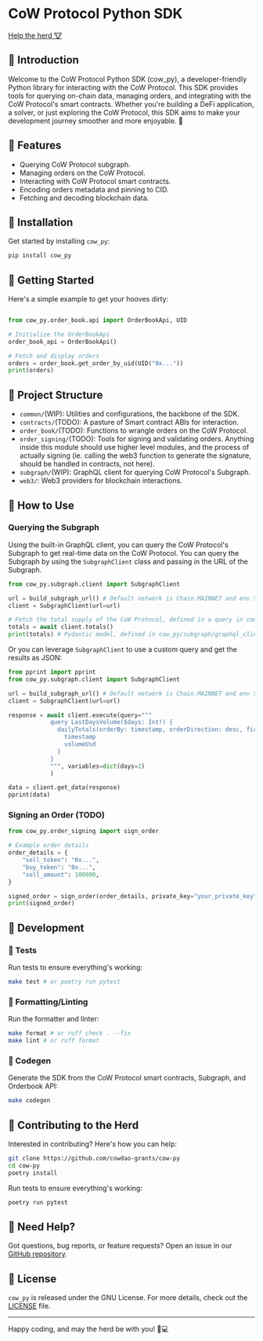 # CoW Protocol Python SDK

[Help the herd 🐮](https://snapshot.org/#/cowgrants.eth/proposal/0x29bde0a0789a15f2255e11bdff088b4ffdf491729250dbe93b8b0776beb7f999)

## 🐄 Introduction

Welcome to the CoW Protocol Python SDK (cow_py), a developer-friendly Python library for interacting with the CoW Protocol. This SDK provides tools for querying on-chain data, managing orders, and integrating with the CoW Protocol's smart contracts. Whether you're building a DeFi application, a solver, or just exploring the CoW Protocol, this SDK aims to make your development journey smoother and more enjoyable. 🚀

## 🐄 Features

- Querying CoW Protocol subgraph.
- Managing orders on the CoW Protocol.
- Interacting with CoW Protocol smart contracts.
- Encoding orders metadata and pinning to CID.
- Fetching and decoding blockchain data.

## 🐄 Installation

Get started by installing `cow_py`:

```bash
pip install cow_py
```

## 🐄 Getting Started

Here's a simple example to get your hooves dirty:

```python

from cow_py.order_book.api import OrderBookApi, UID

# Initialize the OrderBookApi
order_book_api = OrderBookApi()

# Fetch and display orders
orders = order_book.get_order_by_uid(UID("0x..."))
print(orders)
```

## 🐄 Project Structure

- `common/`(WIP): Utilities and configurations, the backbone of the SDK.
- `contracts/`(TODO): A pasture of Smart contract ABIs for interaction.
- `order_book/`(TODO): Functions to wrangle orders on the CoW Protocol.
- `order_signing/`(TODO): Tools for signing and validating orders. Anything inside this module should use higher level modules, and the process of actually signing (ie. calling the web3 function to generate the signature, should be handled in contracts, not here).
- `subgraph/`(WIP): GraphQL client for querying CoW Protocol's Subgraph.
- `web3/`: Web3 providers for blockchain interactions.

## 🐄 How to Use

### Querying the Subgraph

Using the built-in GraphQL client, you can query the CoW Protocol's Subgraph to get real-time data on the CoW Protocol. You can query the Subgraph by using the `SubgraphClient` class and passing in the URL of the Subgraph.

```python
from cow_py.subgraph.client import SubgraphClient

url = build_subgraph_url() # Default network is Chain.MAINNET and env SubgraphEnvironment.PRODUCTION
client = SubgraphClient(url=url)

# Fetch the total supply of the CoW Protocol, defined in a query in cow_py/subgraph/queries
totals = await client.totals()
print(totals) # Pydantic model, defined in cow_py/subgraph/graphql_client/{query_name}.py
```

Or you can leverage `SubgraphClient` to use a custom query and get the results as JSON:

```python
from pprint import pprint
from cow_py.subgraph.client import SubgraphClient

url = build_subgraph_url() # Default network is Chain.MAINNET and env SubgraphEnvironment.PRODUCTION
client = SubgraphClient(url=url)

response = await client.execute(query="""
            query LastDaysVolume($days: Int!) {
              dailyTotals(orderBy: timestamp, orderDirection: desc, first: $days) {
                timestamp
                volumeUsd
              }
            }
            """, variables=dict(days=2)
            )

data = client.get_data(response)
pprint(data)
```

### Signing an Order (TODO)

```python
from cow_py.order_signing import sign_order

# Example order details
order_details = {
    "sell_token": "0x...",
    "buy_token": "0x...",
    "sell_amount": 100000,
}

signed_order = sign_order(order_details, private_key="your_private_key")
print(signed_order)
```

## 🐄 Development

### 🐄 Tests

Run tests to ensure everything's working:

```bash
make test # or poetry run pytest
```

### 🐄 Formatting/Linting

Run the formatter and linter:

```bash
make format # or ruff check . --fix
make lint # or ruff format
```

### 🐄 Codegen

Generate the SDK from the CoW Protocol smart contracts, Subgraph, and Orderbook API:

```bash
make codegen
```


## 🐄 Contributing to the Herd

Interested in contributing? Here's how you can help:

```bash
git clone https://github.com/cowdao-grants/cow-py
cd cow-py
poetry install
```

Run tests to ensure everything's working:

```bash
poetry run pytest
```

## 🐄 Need Help?

Got questions, bug reports, or feature requests? Open an issue in our [GitHub repository](https://github.com/cowdao-grants/cow-py/issues).

## 🐄 License

`cow_py` is released under the GNU License. For more details, check out the [LICENSE](LICENSE) file.

---

Happy coding, and may the herd be with you! 🐄💻
